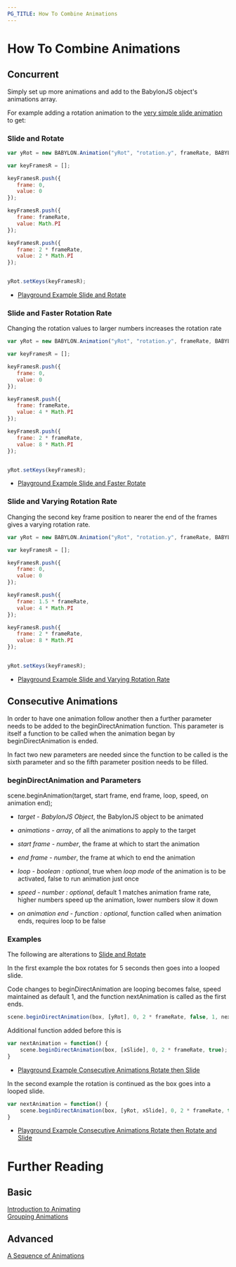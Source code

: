 ```yaml
---
PG_TITLE: How To Combine Animations
---
```

# How To Combine Animations

## Concurrent

Simply set up more animations and add to the BabylonJS object's animations array. 

For example adding a rotation animation to the [very simple slide animation](http://www.babylonjs-playground.com/#9WUJN#11) to get:

### Slide and Rotate

```javascript
var yRot = new BABYLON.Animation("yRot", "rotation.y", frameRate, BABYLON.Animation.ANIMATIONTYPE_FLOAT, BABYLON.Animation.ANIMATIONLOOPMODE_CYCLE);

var keyFramesR = []; 

keyFramesR.push({
   frame: 0,
   value: 0
});

keyFramesR.push({
   frame: frameRate,
   value: Math.PI
});

keyFramesR.push({
   frame: 2 * frameRate,
   value: 2 * Math.PI
});


yRot.setKeys(keyFramesR);

```

* [Playground Example Slide and Rotate](http://www.babylonjs-playground.com/#9WUJN#12)

### Slide and Faster Rotation Rate

Changing the rotation values to larger numbers increases the rotation rate

```javascript
var yRot = new BABYLON.Animation("yRot", "rotation.y", frameRate, BABYLON.Animation.ANIMATIONTYPE_FLOAT, BABYLON.Animation.ANIMATIONLOOPMODE_CYCLE);

var keyFramesR = []; 

keyFramesR.push({
   frame: 0,
   value: 0
});

keyFramesR.push({
   frame: frameRate,
   value: 4 * Math.PI
});

keyFramesR.push({
   frame: 2 * frameRate,
   value: 8 * Math.PI
});


yRot.setKeys(keyFramesR);

```

* [Playground Example Slide and Faster Rotate](http://www.babylonjs-playground.com/#9WUJN#13)

### Slide and Varying Rotation Rate

Changing the second key frame position to nearer the end of the frames gives a varying rotation rate.

```javascript
var yRot = new BABYLON.Animation("yRot", "rotation.y", frameRate, BABYLON.Animation.ANIMATIONTYPE_FLOAT, BABYLON.Animation.ANIMATIONLOOPMODE_CYCLE);

var keyFramesR = []; 

keyFramesR.push({
   frame: 0,
   value: 0
});

keyFramesR.push({
   frame: 1.5 * frameRate,
   value: 4 * Math.PI
});

keyFramesR.push({
   frame: 2 * frameRate,
   value: 8 * Math.PI
});


yRot.setKeys(keyFramesR);

```

* [Playground Example Slide and Varying Rotation Rate](http://www.babylonjs-playground.com/#9WUJN#14)

## Consecutive Animations

In order to have one animation follow another then a further parameter needs to be added to the beginDirectAnimation function. This parameter is 
itself a function to be called when the animation began by beginDirectAnimation is ended.

In fact two new parameters are needed since the function to be called is the sixth parameter and so the fifth parameter position needs to be filled.

### beginDirectAnimation and Parameters

scene.beginAnimation(target, start frame, end frame, loop, speed, on animation end);   

* *target* - _BabylonJS Object_, the BabylonJS object to be animated

* *animations* - _array_, of all the animations to apply to the target

* *start frame* - _number_, the frame at which to start the animation

* *end frame* - _number_, the frame at which to end the animation

* *loop* - _boolean : optional_, true when _loop mode_ of the animation is to be activated, false to run animation just once

* *speed* - _number : optional_, default 1 matches animation frame rate, higher numbers speed up the animation, lower numbers slow it down 

* *on animation end* - _function : optional_, function called when animation ends, requires loop to be false

### Examples

The following are alterations to [Slide and Rotate](http://www.babylonjs-playground.com/#9WUJN#12)

In the first example the box rotates for 5 seconds then goes into a looped slide.

Code changes to beginDirectAnimation are looping becomes false, speed maintained as default 1, and the function nextAnimation is called as the first ends.

```javascript
scene.beginDirectAnimation(box, [yRot], 0, 2 * frameRate, false, 1, nextAnimation);
```

Additional function added before this is

```javascript
var nextAnimation = function() {
    scene.beginDirectAnimation(box, [xSlide], 0, 2 * frameRate, true);
}
```

* [Playground Example Consecutive Animations Rotate then Slide](http://www.babylonjs-playground.com/#9WUJN#15)


In the second example the rotation is continued as the box goes into a looped slide.

```javascript
var nextAnimation = function() {
    scene.beginDirectAnimation(box, [yRot, xSlide], 0, 2 * frameRate, true);
}
```

* [Playground Example Consecutive Animations Rotate then Rotate and Slide](http://www.babylonjs-playground.com/#9WUJN#16)

# Further Reading

## Basic

[Introduction to Animating](/babylon101/animations)  
[Grouping Animations](/How_To/Group)

## Advanced

[A Sequence of Animations](/How_To/sequence)  
